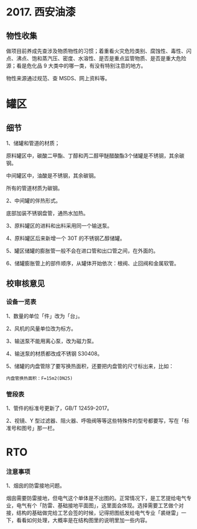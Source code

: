 # 2017. 西安油漆
## 物性收集
做项目前养成先查涉及物质物性的习惯；着重看火灾危险类别、腐蚀性、毒性、闪点、沸点、饱和蒸汽压、密度、水溶性、是否是重点监管物质、是否是重大危险源；看是危化品 9 大类中的哪一类，有没有特别注意的地方。

物性来源通过规范、查 MSDS、网上资料等。

# 罐区


## 细节

1、储罐和管道的材质；

原料罐区中，碳酸二甲酯、丁醇和丙二醇甲醚醋酸酯3个储罐是不锈钢，其余碳钢。

中间罐区中，油酸是不锈钢，其余碳钢。

所有的管道材质为碳钢。

2、中间罐的伴热形式。

底部加装不锈钢盘管，通热水加热。

3、原料罐区的进料和出料采用同一个输送泵。

4、原料罐区后来新增一个 30T 的不锈钢乙醇储罐。

5、罐区储罐的膨胀管一般不会在进口管和出口管之间，在外面的。

6、储罐膨胀管上的部件顺序，从罐体开始依次：根阀、止回阀和金属软管。

## 校审核意见

### 设备一览表
1、数量的单位「件」改为「台」。

2、风机的风量单位改为标方。

3、输送泵不能用离心泵，改为磁力泵。

4、输送泵的材质都改成不锈钢 S30408。

5、储罐的内盘管除了要写换热面积，还要把内盘管的尺寸标出来，比如：

	内盘管换热面积：F=15m2(DN25)


### 管段表
1、管件的标准号更新了，GB/T 12459-2017。

2、视镜、Y 型过滤器、阻火器、呼吸阀等等这些特殊件的型号都要写，写在「标准号和图号」那一栏。



# RTO

### 注意事项
1、烟囱的防雷接地问题。

烟囱需要防雷接地，但电气这个单体是不出图的。正常情况下，是工艺提给电气专业，电气有个「防雷、基础接地平面图」，这里面会体现。选择需要工艺做个对接，结构的基础做完给工艺会签的时候，记得把图纸发给电气专业「裘继雷」一下，看看如何处理，大概率是在结构图里的说明里加一些内容。

